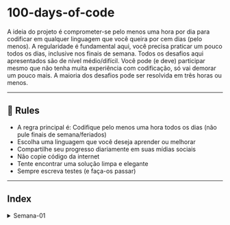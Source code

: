 # 100-days-of-code

A ideia do projeto é comprometer-se pelo menos uma hora por dia para codificar em qualquer linguagem que você queira por cem dias (pelo menos). A regularidade é fundamental aqui, você precisa praticar um pouco todos os dias, inclusive nos finais de semana. Todos os desafios aqui apresentados são de nível médio/difícil. Você pode (e deve) participar mesmo que não tenha muita experiência com codificação, só vai demorar um pouco mais. A maioria dos desafios pode ser resolvida em três horas ou menos.

---

## 🚩 Rules

- A regra principal é: Codifique pelo menos uma hora todos os dias (não pule finais de semana/feriados)
- Escolha uma linguagem que você deseja aprender ou melhorar
- Compartilhe seu progresso diariamente em suas mídias sociais
- Não copie código da internet
- Tente encontrar uma solução limpa e elegante
- Sempre escreva testes (e faça-os passar)

---
## Index

<details>
<summary>Semana-01</summary>

&nbsp;&nbsp;&nbsp;&nbsp;[Dia-01 - Converta idade em dias](https://github.com/AtaideDev/100daysofcode/tree/main/Week-01/day-01)

&nbsp;&nbsp;&nbsp;&nbsp;[Dia-02 - Procurando Nemo](https://github.com/AtaideDev/100daysofcode/tree/main/Week-01/day-02)

&nbsp;&nbsp;&nbsp;&nbsp;[Dia-03 - Espetinho de carne ou vegano?](https://github.com/AtaideDev/100daysofcode/tree/main/Week-01/day-03)

&nbsp;&nbsp;&nbsp;&nbsp;[Dia-04 - John está progredindo?](https://github.com/AtaideDev/100daysofcode/tree/main/Week-01/day-04)

&nbsp;&nbsp;&nbsp;&nbsp;[Dia-05 - Par de meias](https://github.com/AtaideDev/100daysofcode/tree/main/Week-01/day-05)

&nbsp;&nbsp;&nbsp;&nbsp;[Dia-06 - Proximo primo](https://github.com/AtaideDev/100daysofcode/tree/main/Week-01/day-06)

&nbsp;&nbsp;&nbsp;&nbsp;[Dia-07 - Matriz classificada]()


#### Ideia Original

Confira o [Projeto #100DaysOfCode](https://www.100daysofcode.com/). Mudando seus hábitos você está mudando sua vida. Lembre-se que a melhor hora para começar é sempre AGORA!

---

### NÃO CONSEGUI!

[11.01.23]
Os desafios começaram a ficar muito dificeis pra mim, mas isso não significa que desisti, eu apenas estudarei mais por um tempo e voltarei a fazer os desafios.
ESTAREMOS DE VOLTA EM FEVEREIRO.
